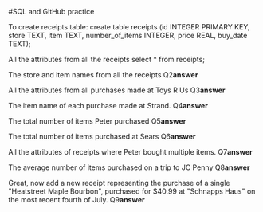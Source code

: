#SQL and GitHub practice

To create receipts table:
create table receipts (id INTEGER PRIMARY KEY, store TEXT, item TEXT, number_of_items INTEGER, price REAL, buy_date TEXT);

All the attributes from all the receipts
select * from receipts;

The store and item names from all the receipts
Q2**answer**

All the attributes from all purchases made at Toys R Us
Q3**answer**

The item name of each purchase made at Strand.
Q4**answer**

The total number of items Peter purchased
Q5**answer**

The total number of items purchased at Sears
Q6**answer**

All the attributes of receipts where Peter bought multiple items.
Q7**answer**

The average number of items purchased on a trip to JC Penny
Q8**answer**

Great, now add a new receipt representing the purchase of a single "Heatstreet Maple Bourbon", purchased for $40.99 at "Schnapps Haus" on the most recent fourth of July.
Q9**answer**

